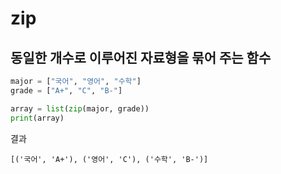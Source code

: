 # zip

## 동일한 개수로 이루어진 자료형을 묶어 주는 함수

```py
major = ["국어", "영어", "수학"]
grade = ["A+", "C", "B-"]

array = list(zip(major, grade))
print(array)
```

결과

    [('국어', 'A+'), ('영어', 'C'), ('수학', 'B-')]
